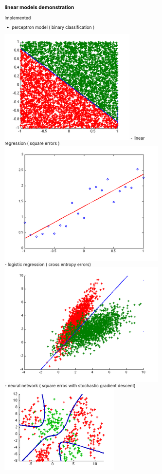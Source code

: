 ### linear models demonstration
Implemented

-    perceptron model ( binary classification )
<img src="https://github.com/wyli/linear-models/raw/master/pla.png">
-    linear regression ( square errors )
<img src="https://github.com/wyli/linear-models/raw/master/lra.png">
-    logistic regression ( cross entropy errors)
<img src="https://github.com/wyli/linear-models/raw/master/log.png">
-    neural network ( square erros with stochastic gradient descent)
<img src="http://github.com/wyli/linear-models/raw/master/neur.png">
